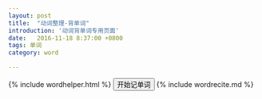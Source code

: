 ```yaml
---
layout: post
title:  "动词整理-背单词"
introduction: '动词背单词专用页面'
date:   2016-11-18 8:37:00 +0800
tags: 单词
category: word

---
```


{% include wordhelper.html %}
<button class="toggle-start btn btn-primary">开始记单词</button>
{% include wordrecite.md %}

<script>
$(document).ready(function() {
  $('button.toggle-start').prop('disabled', true);
  $.ajax('/verb.json', { dataType: "json" })
    .done(function (data) {
      var d = wordhelper.parseverbdata(data);
      var quizdata = d
        .filter(function(p) { return !p.pos.endsWith('3'); })
        .map(function(p) {
          var word = p.masu;
          word = word.replace(/ます$/g, "")
                    .replace(/!(.*?)\(.*?\)/g, '$1')
                    .replace(/[\u3040-\u309f\u30a0-\u30ff]/g, "__")
                    .replace(/$/g, 'ます');
          var read = p.masu.replace(/[^\u3040-\u309f\u30a0-\u30ff]/g, "");
          var desc = "<span lang='jp'>" + japanruby(p.masu) + "</span><br />";
          desc += "<span lang='jp'>" + japanruby(p.kana) + "</span>";
          desc += "<span class='card-pos'>[" + p.pos + "]</span>";
          desc += "<a href='#' class='read' data-read='"+ read +"'>[读]</a>";
          var tip = "<span lang='jp'>" + word + "</span>";
          tip += "<br/><span class='card-explain'>" + p.desc + "</span>";
          var rid = "v" + p.lesson + "|" + p.idx;
          return { tip: tip, desc: desc, read: read, rid: rid }});
      $('button.toggle-start').prop('disabled', false);
      $('button.toggle-start').on('click', function(e) {
        e.preventDefault();
        easyquiz.start(quizdata);
      });
    });
});
</script>

<style>
.card-explain {
  font-size: 9pt;
}
</style>

